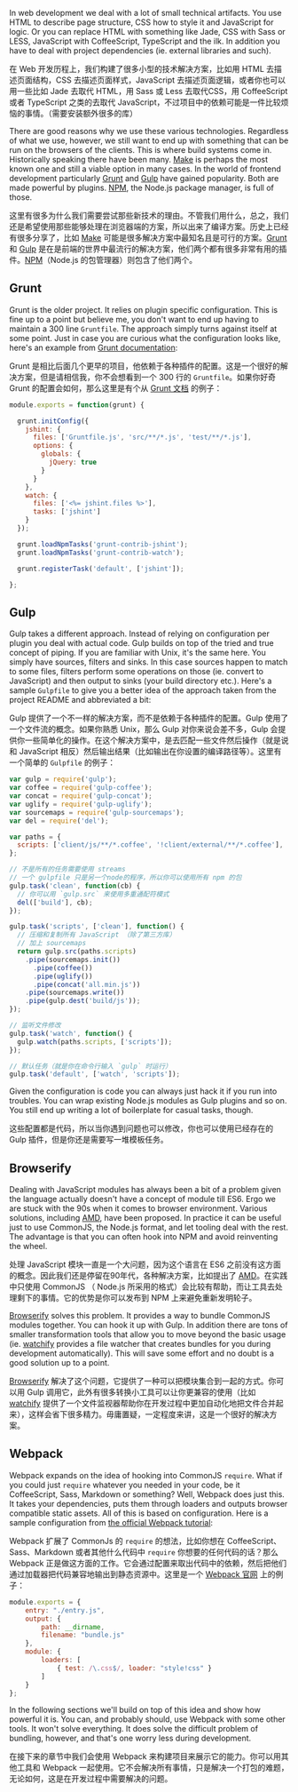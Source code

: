 In web development we deal with a lot of small technical artifacts. You use HTML to describe page structure, CSS how to style it and JavaScript for logic. Or you can replace HTML with something like Jade, CSS with Sass or LESS, JavaScript with CoffeeScript, TypeScript and the ilk. In addition you have to deal with project dependencies (ie. external libraries and such).

在 Web 开发历程上，我们构建了很多小型的技术解决方案，比如用 HTML 去描述页面结构，CSS 去描述页面样式，JavaScript 去描述页面逻辑，或者你也可以用一些比如 Jade 去取代 HTML，用 Sass 或 Less 去取代CSS，用 CoffeeScript 或者 TypeScript 之类的去取代 JavaScript，不过项目中的依赖可能是一件比较烦恼的事情。（需要安装额外很多的库）

There are good reasons why we use these various technologies. Regardless of what we use, however, we still want to end up with something that can be run on the browsers of the clients. This is where build systems come in. Historically speaking there have been many. [Make](https://en.wikipedia.org/wiki/Make_%28software%29) is perhaps the most known one and still a viable option in many cases. In the world of frontend development particularly [Grunt](http://gruntjs.com/) and [Gulp](http://gulpjs.com/) have gained popularity. Both are made powerful by plugins. [NPM](https://www.npmjs.com/), the Node.js package manager, is full of those.

这里有很多为什么我们需要尝试那些新技术的理由。不管我们用什么，总之，我们还是希望使用那些能够处理在浏览器端的方案，所以出来了编译方案。历史上已经有很多分享了，比如 [Make](https://en.wikipedia.org/wiki/Make_%28software%29) 可能是很多解决方案中最知名且是可行的方案。[Grunt](http://gruntjs.com/) 和 [Gulp](http://gulpjs.com/) 是在是前端的世界中最流行的解决方案，他们两个都有很多非常有用的插件。[NPM](https://www.npmjs.com/)（Node.js 的包管理器）则包含了他们两个。

## Grunt

Grunt is the older project. It relies on plugin specific configuration. This is fine up to a point but believe me, you don't want to end up having to maintain a 300 line `Gruntfile`. The approach simply turns against itself at some point. Just in case you are curious what the configuration looks like, here's an example from [Grunt documentation](http://gruntjs.com/sample-gruntfile):

Grunt 是相比后面几个更早的项目，他依赖于各种插件的配置。这是一个很好的解决方案，但是请相信我，你不会想看到一个 300 行的 `Gruntfile`。如果你好奇 Grunt 的配置会如何，那么这里是有个从 [Grunt 文档](http://gruntjs.com/sample-gruntfile) 的例子：

```javascript
module.exports = function(grunt) {

  grunt.initConfig({
    jshint: {
      files: ['Gruntfile.js', 'src/**/*.js', 'test/**/*.js'],
      options: {
        globals: {
          jQuery: true
        }
      }
    },
    watch: {
      files: ['<%= jshint.files %>'],
      tasks: ['jshint']
    }
  });

  grunt.loadNpmTasks('grunt-contrib-jshint');
  grunt.loadNpmTasks('grunt-contrib-watch');

  grunt.registerTask('default', ['jshint']);

};
```

## Gulp

Gulp takes a different approach. Instead of relying on configuration per plugin you deal with actual code. Gulp builds on top of the tried and true concept of piping. If you are familiar with Unix, it's the same here. You simply have sources, filters and sinks. In this case sources happen to match to some files, filters perform some operations on those (ie. convert to JavaScript) and then output to sinks (your build directory etc.). Here's a sample `Gulpfile` to give you a better idea of the approach taken from the project README and abbreviated a bit:

Gulp 提供了一个不一样的解决方案，而不是依赖于各种插件的配置。Gulp 使用了一个文件流的概念。如果你熟悉 Unix，那么 Gulp 对你来说会差不多，Gulp 会提供你一些简单化的操作。在这个解决方案中，是去匹配一些文件然后操作（就是说和 JavaScript 相反）然后输出结果（比如输出在你设置的编译路径等）。这里有一个简单的 `Gulpfile` 的例子：


```javascript
var gulp = require('gulp');
var coffee = require('gulp-coffee');
var concat = require('gulp-concat');
var uglify = require('gulp-uglify');
var sourcemaps = require('gulp-sourcemaps');
var del = require('del');

var paths = {
  scripts: ['client/js/**/*.coffee', '!client/external/**/*.coffee'],
};

// 不是所有的任务需要使用 streams
// 一个 gulpfile 只是另一个node的程序，所以你可以使用所有 npm 的包
gulp.task('clean', function(cb) {
  // 你可以用 `gulp.src` 来使用多重通配符模式
  del(['build'], cb);
});

gulp.task('scripts', ['clean'], function() {
  // 压缩和复制所有 JavaScript （除了第三方库）
  // 加上 sourcemaps
  return gulp.src(paths.scripts)
    .pipe(sourcemaps.init())
      .pipe(coffee())
      .pipe(uglify())
      .pipe(concat('all.min.js'))
    .pipe(sourcemaps.write())
    .pipe(gulp.dest('build/js'));
});

// 监听文件修改
gulp.task('watch', function() {
  gulp.watch(paths.scripts, ['scripts']);
});

// 默认任务（就是你在命令行输入 `gulp` 时运行）
gulp.task('default', ['watch', 'scripts']);
```

Given the configuration is code you can always just hack it if you run into troubles. You can wrap existing Node.js modules as Gulp plugins and so on. You still end up writing a lot of boilerplate for casual tasks, though.

这些配置都是代码，所以当你遇到问题也可以修改，你也可以使用已经存在的 Gulp 插件，但是你还是需要写一堆模板任务。

## Browserify

Dealing with JavaScript modules has always been a bit of a problem given the language actually doesn't have a concept of module till ES6. Ergo we are stuck with the 90s when it comes to browser environment. Various solutions, including [AMD](http://browserify.org/), have been proposed. In practice it can be useful just to use CommonJS, the Node.js format, and let tooling deal with the rest. The advantage is that you can often hook into NPM and avoid reinventing the wheel.

处理 JavaScript 模块一直是一个大问题，因为这个语言在 ES6 之前没有这方面的概念。因此我们还是停留在90年代，各种解决方案，比如提出了 [AMD](http://browserify.org/)。在实践中只使用 CommonJS （ Node.js 所采用的格式）会比较有帮助，而让工具去处理剩下的事情。它的优势是你可以发布到 NPM 上来避免重新发明轮子。

[Browserify](http://browserify.org/) solves this problem. It provides a way to bundle CommonJS modules together. You can hook it up with Gulp. In addition there are tons of smaller transformation tools that allow you to move beyond the basic usage (ie. [watchify](https://www.npmjs.com/package/watchify) provides a file watcher that creates bundles for you during development automatically). This will save some effort and no doubt is a good solution up to a point.

[Browserify](http://browserify.org/) 解决了这个问题，它提供了一种可以把模块集合到一起的方式。你可以用 Gulp 调用它，此外有很多转换小工具可以让你更兼容的使用（比如 [watchify](https://www.npmjs.com/package/watchify) 提供了一个文件监视器帮助你在开发过程中更加自动化地把文件合并起来），这样会省下很多精力。毋庸置疑，一定程度来讲，这是一个很好的解决方案。


## Webpack

Webpack expands on the idea of hooking into CommonJS `require`. What if you could just `require` whatever you needed in your code, be it CoffeeScript, Sass, Markdown or something? Well, Webpack does just this. It takes your dependencies, puts them through loaders and outputs browser compatible static assets. All of this is based on configuration. Here is a sample configuration from [the official Webpack tutorial](http://webpack.github.io/docs/tutorials/getting-started/):

Webpack 扩展了 CommonJs 的 `require` 的想法，比如你想在 CoffeeScript、Sass、Markdown 或者其他什么代码中 `require` 你想要的任何代码的话？那么 Webpack 正是做这方面的工作。它会通过配置来取出代码中的依赖，然后把他们通过加载器把代码兼容地输出到静态资源中。这里是一个 [Webpack 官网](http://webpack.github.io/docs/tutorials/getting-started/) 上的例子： 

```javascript
module.exports = {
    entry: "./entry.js",
    output: {
        path: __dirname,
        filename: "bundle.js"
    },
    module: {
        loaders: [
            { test: /\.css$/, loader: "style!css" }
        ]
    }
};
```

In the following sections we'll build on top of this idea and show how powerful it is. You can, and probably should, use Webpack with some other tools. It won't solve everything. It does solve the difficult problem of bundling, however, and that's one worry less during development.

在接下来的章节中我们会使用 Webpack 来构建项目来展示它的能力。你可以用其他工具和 Webpack 一起使用。它不会解决所有事情，只是解决一个打包的难题，无论如何，这是在开发过程中需要解决的问题。